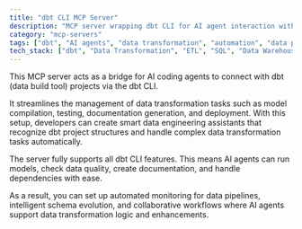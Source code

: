 ```yaml
---
title: "dbt CLI MCP Server"
description: "MCP server wrapping dbt CLI for AI agent interaction with dbt projects and data transformations."
category: "mcp-servers"
tags: ["dbt", "AI agents", "data transformation", "automation", "data pipeline"]
tech_stack: ["dbt", "Data Transformation", "ETL", "SQL", "Data Warehousing", "AI"]
---
```


This MCP server acts as a bridge for AI coding agents to connect with dbt (data build tool) projects via the dbt CLI. 

It streamlines the management of data transformation tasks such as model compilation, testing, documentation generation, and deployment. With this setup, developers can create smart data engineering assistants that recognize dbt project structures and handle complex data transformation tasks automatically.

The server fully supports all dbt CLI features. This means AI agents can run models, check data quality, create documentation, and handle dependencies with ease.

As a result, you can set up automated monitoring for data pipelines, intelligent schema evolution, and collaborative workflows where AI agents support data transformation logic and enhancements.